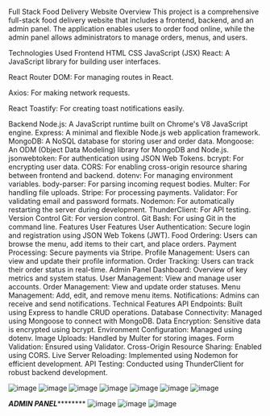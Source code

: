 Full Stack Food Delivery Website
Overview
This project is a comprehensive full-stack food delivery website that includes a frontend, backend, and an admin panel. The application enables users to order food online, while the admin panel allows administrators to manage orders, menus, and users.

Technologies Used
Frontend
HTML
CSS
JavaScript (JSX)
React: A JavaScript library for building user interfaces.


React Router DOM: For managing routes in React.


Axios: For making network requests.


React Toastify: For creating toast notifications easily.


Backend
Node.js: A JavaScript runtime built on Chrome's V8 JavaScript engine.
Express: A minimal and flexible Node.js web application framework.
MongoDB: A NoSQL database for storing user and order data.
Mongoose: An ODM (Object Data Modeling) library for MongoDB and Node.js.
jsonwebtoken: For authentication using JSON Web Tokens.
bcrypt: For encrypting user data.
CORS: For enabling cross-origin resource sharing between frontend and backend.
dotenv: For managing environment variables.
body-parser: For parsing incoming request bodies.
Multer: For handling file uploads.
Stripe: For processing payments.
Validator: For validating email and password formats.
Nodemon: For automatically restarting the server during development.
ThunderClient: For API testing.
Version Control
Git: For version control.
Git Bash: For using Git in the command line.
Features
User Features
User Authentication: Secure login and registration using JSON Web Tokens (JWT).
Food Ordering: Users can browse the menu, add items to their cart, and place orders.
Payment Processing: Secure payments via Stripe.
Profile Management: Users can view and update their profile information.
Order Tracking: Users can track their order status in real-time.
Admin Panel
Dashboard: Overview of key metrics and system status.
User Management: View and manage user accounts.
Order Management: View and update order statuses.
Menu Management: Add, edit, and remove menu items.
Notifications: Admins can receive and send notifications.
Technical Features
API Endpoints: Built using Express to handle CRUD operations.
Database Connectivity: Managed using Mongoose to connect with MongoDB.
Data Encryption: Sensitive data is encrypted using bcrypt.
Environment Configuration: Managed using dotenv.
Image Uploads: Handled by Multer for storing images.
Form Validation: Ensured using Validator.
Cross-Origin Resource Sharing: Enabled using CORS.
Live Server Reloading: Implemented using Nodemon for efficient development.
API Testing: Conducted using ThunderClient for robust backend development.

![image](https://github.com/Vinit-Sikri/delivery_app/assets/172244095/ad8ebb0c-3112-4c6d-ac79-85a6488f3bd3)
![image](https://github.com/Vinit-Sikri/delivery_app/assets/172244095/01165d4a-2180-40fc-8d91-21f3759767a9)
![image](https://github.com/Vinit-Sikri/delivery_app/assets/172244095/bfbd4657-5add-4ddc-b25e-f59ead98b123)
![image](https://github.com/Vinit-Sikri/delivery_app/assets/172244095/ba5749e0-1d4d-4643-b385-c28486aee23c)
![image](https://github.com/Vinit-Sikri/delivery_app/assets/172244095/465e2492-720c-47ba-a921-ca8c889ed5e1)
![image](https://github.com/Vinit-Sikri/delivery_app/assets/172244095/df715848-5160-4af6-9bb7-d0a548e530a0)
![image](https://github.com/Vinit-Sikri/delivery_app/assets/172244095/cb18ea3c-90bf-4179-80d4-9273aa2ff856)

*************ADMIN PANEL*********************
![image](https://github.com/Vinit-Sikri/delivery_app/assets/172244095/7ff5bd0f-9c69-4cd4-b015-4843d7fbcccf)
![image](https://github.com/Vinit-Sikri/delivery_app/assets/172244095/b6c58707-5059-4304-8c1d-5cf121a080cf)
![image](https://github.com/Vinit-Sikri/delivery_app/assets/172244095/88018b62-3c46-4a7e-9f03-19a3c92b6c87)
